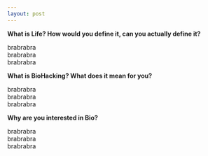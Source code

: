 ```yaml
---
layout: post
---
```


**What is Life? How would you define it, can you actually define it?**

brabrabra  
brabrabra  
brabrabra  



**What is BioHacking? What does it mean for you?**

brabrabra  
brabrabra  
brabrabra  


**Why are you interested in Bio?**

brabrabra  
brabrabra  
brabrabra  


